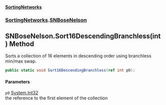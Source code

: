 #### [SortingNetworks](./index.md 'index')
### [SortingNetworks](./SortingNetworks.md 'SortingNetworks').[SNBoseNelson](./SortingNetworks-SNBoseNelson.md 'SortingNetworks.SNBoseNelson')
## SNBoseNelson.Sort16DescendingBranchless(int) Method
Sorts a collection of 16 elements in descending order using branchless min/max swap.  
```csharp
public static void Sort16DescendingBranchless(ref int p0);
```
#### Parameters
<a name='SortingNetworks-SNBoseNelson-Sort16DescendingBranchless(int)-p0'></a>
`p0` [System.Int32](https://docs.microsoft.com/en-us/dotnet/api/System.Int32 'System.Int32')  
the reference to the first element of the collection  
  
